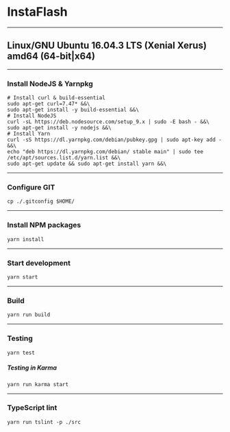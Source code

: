 # InstaFlash
---
## Linux/GNU Ubuntu 16.04.3 LTS (Xenial Xerus) amd64 (64-bit|x64)
---
### Install NodeJS & Yarnpkg
```
# Install curl & build-essential
sudo apt-get curl=7.47* &&\
sudo apt-get install -y build-essential &&\
# Install NodeJS
curl -sL https://deb.nodesource.com/setup_9.x | sudo -E bash - &&\
sudo apt-get install -y nodejs &&\
# Install Yarn
curl -sS https://dl.yarnpkg.com/debian/pubkey.gpg | sudo apt-key add - &&\
echo "deb https://dl.yarnpkg.com/debian/ stable main" | sudo tee /etc/apt/sources.list.d/yarn.list &&\
sudo apt-get update && sudo apt-get install yarn &&\
```
---
### Configure GIT
```
cp ./.gitconfig $HOME/
```
---
### Install NPM packages
```
yarn install
```
---
### Start development
```
yarn start
```
---
### Build
```
yarn run build
```
---
### Testing
```
yarn test
```
##### Testing in Karma
```
yarn run karma start
```
---
### TypeScript lint
```
yarn run tslint -p ./src
```
